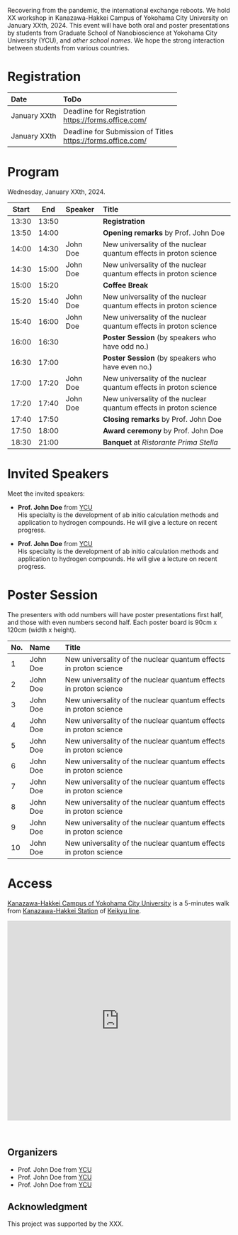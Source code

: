 Recovering from the pandemic, the international exchange reboots. We hold XX workshop in Kanazawa-Hakkei Campus of Yokohama City University on January XXth, 2024. This event will have both oral and poster presentations by students from Graduate School of Nanobioscience at Yokohama City University (YCU), and _other school names_. We hope the strong interaction between students from various countries.

# Registration

| Date | ToDo |
| :--- | :--- |
| January XXth | Deadline for Registration <br> https://forms.office.com/ |
| January XXth | Deadline for Submission of Titles <br> https://forms.office.com/ |

# Program

Wednesday, January XXth, 2024.

| Start | End   | Speaker | Title |
| :---: | :---: | :------ | :---- |
| 13:30 | 13:50 | | **Registration** |
| 13:50 | 14:00 | | **Opening remarks** by Prof. John Doe |
| 14:00 | 14:30 | John Doe | New universality of the nuclear quantum effects in proton science |
| 14:30 | 15:00 | John Doe | New universality of the nuclear quantum effects in proton science |
| 15:00 | 15:20 | | **Coffee Break** |
| 15:20 | 15:40 | John Doe | New universality of the nuclear quantum effects in proton science |
| 15:40 | 16:00 | John Doe | New universality of the nuclear quantum effects in proton science |
| 16:00 | 16:30 | | **Poster Session** (by speakers who have odd no.) |
| 16:30 | 17:00 | | **Poster Session** (by speakers who have even no.) |
| 17:00 | 17:20 | John Doe | New universality of the nuclear quantum effects in proton science |
| 17:20 | 17:40 | John Doe | New universality of the nuclear quantum effects in proton science |
| 17:40 | 17:50 | | **Closing remarks** by Prof. John Doe |
| 17:50 | 18:00 | | **Award ceremony** by Prof. John Doe |
| 18:30 | 21:00 | | **Banquet** at _Ristorante Prima Stella_ |

# Invited Speakers

Meet the invited speakers:

- __Prof. John Doe__ from [YCU](https://www-user.yokohama-cu.ac.jp/~tachi/member.html)
  <br>His specialty is the development of ab initio calculation methods and application to hydrogen compounds. He will give a lecture on recent progress.

- __Prof. John Doe__ from [YCU](https://www-user.yokohama-cu.ac.jp/~tachi/member.html)
  <br>His specialty is the development of ab initio calculation methods and application to hydrogen compounds. He will give a lecture on recent progress.

# Poster Session

The presenters with odd numbers will have poster presentations first half, and those with even numbers second half. Each poster board is 90cm x 120cm (width x height).

| No. | Name | Title |
| :-- | :--- | :---- |
|  1 | John Doe | New universality of the nuclear quantum effects in proton science |
|  2 | John Doe | New universality of the nuclear quantum effects in proton science |
|  3 | John Doe | New universality of the nuclear quantum effects in proton science |
|  4 | John Doe | New universality of the nuclear quantum effects in proton science |
|  5 | John Doe | New universality of the nuclear quantum effects in proton science |
|  6 | John Doe | New universality of the nuclear quantum effects in proton science |
|  7 | John Doe | New universality of the nuclear quantum effects in proton science |
|  8 | John Doe | New universality of the nuclear quantum effects in proton science |
|  9 | John Doe | New universality of the nuclear quantum effects in proton science |
| 10 | John Doe | New universality of the nuclear quantum effects in proton science |

# Access

[Kanazawa-Hakkei Campus of Yokohama City University](https://goo.gl/maps/UwE5dQeStBsi8jVu5) is a 5-minutes walk from [Kanazawa-Hakkei Station](https://maps.app.goo.gl/mWU5TP94mPia5UZX8) of [Keikyu line](https://www.haneda-tokyo-access.com/en/).

<iframe src="https://www.google.com/maps/embed?pb=!1m14!1m8!1m3!1d13019.591406458434!2d139.5989118!3d35.333358!3m2!1i1024!2i768!4f13.1!3m3!1m2!1s0x601843fd143d2285%3A0xa2bfcf87b9aac00d!2sYokohama%20City%20University%20Kanazawa-Hakkei%20Campus!5e0!3m2!1sen!2sjp!4v1704183177009!5m2!1sen!2sjp" width="600" height="450" style="border:0;margin-bottom:30px; max-width: 100%;" allowfullscreen="" loading="lazy" referrerpolicy="no-referrer-when-downgrade"></iframe>

## Organizers

- Prof. John Doe from [YCU](https://www-user.yokohama-cu.ac.jp/~tachi/member.html)
- Prof. John Doe from [YCU](https://www-user.yokohama-cu.ac.jp/~tachi/member.html)
- Prof. John Doe from [YCU](https://www-user.yokohama-cu.ac.jp/~tachi/member.html)

## Acknowledgment

This project was supported by the XXX.
